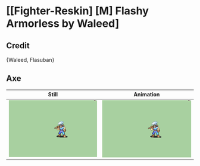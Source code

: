 # [\[Fighter-Reskin\] \[M\] Flashy Armorless by Waleed]

## Credit

{Waleed, Flasuban}

## Axe

| Still | Animation |
| :---: | :-------: |
| ![Axe still](./Axe_000.png) | ![Axe animation](./Axe.gif) |
